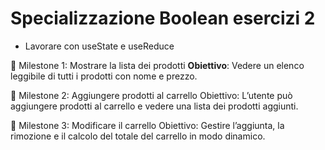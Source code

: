 # Specializzazione Boolean esercizi 2

- Lavorare con useState e useReduce

📌 Milestone 1: Mostrare la lista dei prodotti **Obiettivo**: Vedere un elenco leggibile di tutti i prodotti con nome e prezzo.

📌 Milestone 2: Aggiungere prodotti al carrello
Obiettivo: L’utente può aggiungere prodotti al carrello e vedere una lista dei prodotti aggiunti.

📌 Milestone 3: Modificare il carrello
Obiettivo: Gestire l’aggiunta, la rimozione e il calcolo del totale del carrello in modo dinamico.